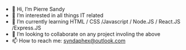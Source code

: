 - 👋 Hi, I’m Pierre Sandy 
- 👀 I’m interested in all things IT related
- 🌱 I’m currently learning HTML / CSS /Javascript / Node.JS / React.JS /Express.JS
- 💞️ I’m looking to collaborate on any project involing the above
- 📫 How to reach me: syndaphex@outlook.com

<!---
Syndaphex/Syndaphex is a ✨ special ✨ repository because its `README.md` (this file) appears on your GitHub profile.
You can click the Preview link to take a look at your changes.
--->
